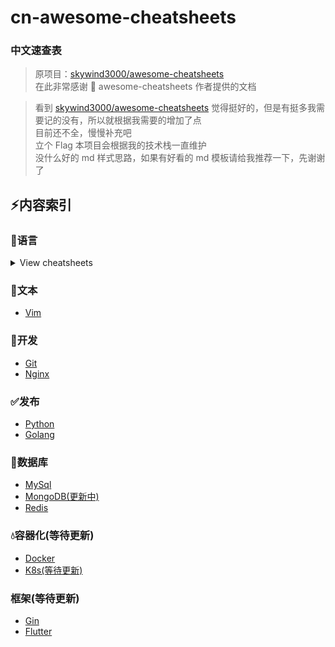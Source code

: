<!--
 * @Description: 
 * @Author: LLiuHuan
 * @Date: 2020-12-23 00:08:19
 * @LastEditTime: 2022-06-28 22:03:54
 * @LastEditors: LLiuHuan
-->
# cn-awesome-cheatsheets

### 中文速查表

> 原项目：[skywind3000/awesome-cheatsheets](https://github.com/skywind3000/awesome-cheatsheets)  
> 在此非常感谢 🙏 awesome-cheatsheets 作者提供的文档

> 看到 [skywind3000/awesome-cheatsheets](https://github.com/skywind3000/awesome-cheatsheets) 觉得挺好的，但是有挺多我需要记的没有，所以就根据我需要的增加了点  
> 目前还不全，慢慢补充吧  
> 立个 Flag 本项目会根据我的技术栈一直维护  
> 没什么好的 md 样式思路，如果有好看的 md 模板请给我推荐一下，先谢谢了

## :zap:内容索引

### :page_with_curl:语言

<details>
<summary>View cheatsheets</summary>

- [Golang](Languages/golang.md)
- [Bash](Languages/bash.md)
- [PHP](Languages/php.md)
- [VimScript](Languages/vimScript.md)
- [Python](Languages/python.md)
- [Shell](Languages/shell.md)
- [Dart](Languages/dart.md)
- [Lua](Languages/lua.md)

</details>

### :pencil:文本

- [Vim](TextEditings/vim.md)

### :wrench:开发

- [Git](Develops/git.md)
- [Nginx](Develops/Nginx.md)

### :white_check_mark:发布

- [Python](Release/Python.md)
- [Golang](Release/Golang.md)

### :game_die:数据库

- [MySql](DataBase/MySql.md)
- [MongoDB(更新中)](DataBase/MongoDB.md)
- [Redis](DataBase/Redis.md)

### :droplet:容器化(等待更新)

- [Docker](Container/Docker.md)
- [K8s(等待更新)](Container/K8s.md)

### 框架(等待更新)

- [Gin](Frame/Gin.md)
- [Flutter](Frame/Flutter.md)